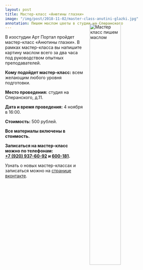 ```yaml
---
layout: post
title: Мастер-класс «Анютины глазки»
image: "/img/post/2018-11-02/master-class-anutini-glazki.jpg"
annotation: Пишем маслом цветы в студии на Сперанского
---
```

<img src="{{ site.baseurl }}/img/post/2018-11-02/master-class-anutini-glazki.jpg" alt="Мастер класс пишем маслом" style="width: 45%;margin: -35px 0 0 20px;float: right;">
<p>В изостудии Арт Портал пройдет мастер-класс «Анютины глазки». В рамках мастер-класса вы напишите картину маслом всего за два часа под руководством опытных преподавателей.</p>
<p><span style="font-weight: bold;">Кому подойдет мастер-класс:</span> всем желающим любого уровня подготовки.</p>
<p><span style="font-weight: bold;">Место проведения:</span> студия на Сперанского, д.11. </p>
<p><span style="font-weight: bold;">Дата и время проведения:</span> 4 ноября в 16:00.</p>
<p><span style="font-weight: bold;">Стоимость:</span> 500 рублей.</p>
<p style="font-weight: bold;">Все материалы включены в стоимость.</p>

<p style="font-weight: bold;">Записаться на мастер-класс можно по телефонам: <br/> <a href="tel:+79209376092">+7 (920) 937-60-92</a> и <a href="tel:+600181">600-181</a>.</p>
<p>Узнать о новыx мастер-классах и записаться можно на <a href="https://vk.com/public152576072" target="_blank" rel="noreferrer noopener nofollow">странице вконтакте</a>.</p>



